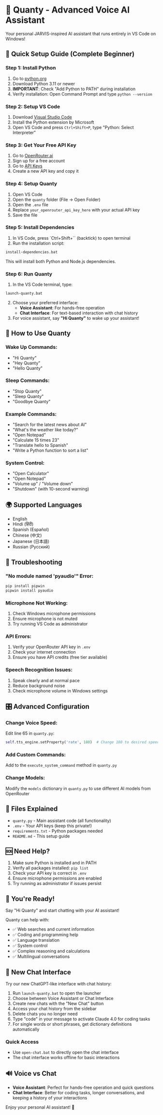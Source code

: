 # 🤖 Quanty - Advanced Voice AI Assistant

Your personal JARVIS-inspired AI assistant that runs entirely in VS Code on Windows!

## 🚀 Quick Setup Guide (Complete Beginner)

### Step 1: Install Python
1. Go to [python.org](https://python.org/downloads/)
2. Download Python 3.11 or newer
3. **IMPORTANT**: Check "Add Python to PATH" during installation
4. Verify installation: Open Command Prompt and type `python --version`

### Step 2: Setup VS Code
1. Download [Visual Studio Code](https://code.visualstudio.com/)
2. Install the Python extension by Microsoft
3. Open VS Code and press `Ctrl+Shift+P`, type "Python: Select Interpreter"

### Step 3: Get Your Free API Key
1. Go to [OpenRouter.ai](https://openrouter.ai/)
2. Sign up for a free account
3. Go to [API Keys](https://openrouter.ai/keys)
4. Create a new API key and copy it

### Step 4: Setup Quanty
1. Open VS Code
2. Open the `quanty` folder (File → Open Folder)
3. Open the `.env` file
4. Replace `your_openrouter_api_key_here` with your actual API key
5. Save the file

### Step 5: Install Dependencies
1. In VS Code, press `Ctrl+Shift+`` (backtick) to open terminal
2. Run the installation script:
```bash
install-dependencies.bat
```
This will install both Python and Node.js dependencies.

### Step 6: Run Quanty
1. In the VS Code terminal, type:
```bash
launch-quanty.bat
```
2. Choose your preferred interface:
   - **Voice Assistant**: For hands-free operation
   - **Chat Interface**: For text-based interaction with chat history
3. For voice assistant, say **"Hi Quanty"** to wake up your assistant!

## 🎯 How to Use Quanty

### Wake Up Commands:
- "Hi Quanty"
- "Hey Quanty" 
- "Hello Quanty"

### Sleep Commands:
- "Stop Quanty"
- "Sleep Quanty"
- "Goodbye Quanty"

### Example Commands:
- "Search for the latest news about AI"
- "What's the weather like today?"
- "Open Notepad"
- "Calculate 15 times 23"
- "Translate hello to Spanish"
- "Write a Python function to sort a list"

### System Control:
- "Open Calculator"
- "Open Notepad"
- "Volume up" / "Volume down"
- "Shutdown" (with 10-second warning)

## 🌍 Supported Languages
- English
- Hindi (हिंदी)
- Spanish (Español)
- Chinese (中文)
- Japanese (日本語)
- Russian (Русский)

## 🔧 Troubleshooting

### "No module named 'pyaudio'" Error:
```bash
pip install pipwin
pipwin install pyaudio
```

### Microphone Not Working:
1. Check Windows microphone permissions
2. Ensure microphone is not muted
3. Try running VS Code as administrator

### API Errors:
1. Verify your OpenRouter API key in `.env`
2. Check your internet connection
3. Ensure you have API credits (free tier available)

### Speech Recognition Issues:
1. Speak clearly and at normal pace
2. Reduce background noise
3. Check microphone volume in Windows settings

## 🎛️ Advanced Configuration

### Change Voice Speed:
Edit line 65 in `quanty.py`:
```python
self.tts_engine.setProperty('rate', 180)  # Change 180 to desired speed
```

### Add Custom Commands:
Add to the `execute_system_command` method in `quanty.py`

### Change Models:
Modify the `models` dictionary in `quanty.py` to use different AI models from OpenRouter

## 📝 Files Explained

- `quanty.py` - Main assistant code (all functionality)
- `.env` - Your API keys (keep this private!)
- `requirements.txt` - Python packages needed
- `README.md` - This setup guide

## 🆘 Need Help?

1. Make sure Python is installed and in PATH
2. Verify all packages installed: `pip list`
3. Check your API key is correct in `.env`
4. Ensure microphone permissions are enabled
5. Try running as administrator if issues persist

## 🎉 You're Ready!

Say "Hi Quanty" and start chatting with your AI assistant! 

Quanty can help with:
- ✅ Web searches and current information
- ✅ Coding and programming help
- ✅ Language translation
- ✅ System control
- ✅ Complex reasoning and calculations
- ✅ Multilingual conversations

## 💬 New Chat Interface

Try our new ChatGPT-like interface with chat history:

1. Run `launch-quanty.bat` to open the launcher
2. Choose between Voice Assistant or Chat Interface
3. Create new chats with the "New Chat" button
4. Access your chat history from the sidebar
5. Delete chats you no longer need
6. Type "code" in your message to activate Claude 4.0 for coding tasks
7. For single words or short phrases, get dictionary definitions automatically

### Quick Access

- Use `open-chat.bat` to directly open the chat interface
- The chat interface works offline for basic interactions

## 🔊 Voice vs Chat

- **Voice Assistant**: Perfect for hands-free operation and quick questions
- **Chat Interface**: Better for coding tasks, longer conversations, and keeping a history of your interactions

Enjoy your personal AI assistant! 🚀